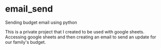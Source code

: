 # email_send
Sending budget email using python

This is a private project that I created to be used with google sheets. Accessing google sheets and then creating an email to send an update for our family's budget.
